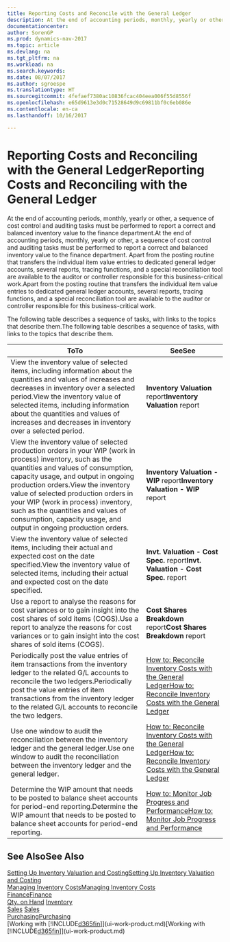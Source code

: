 ```yaml
---
title: Reporting Costs and Reconcile with the General Ledger
description: At the end of accounting periods, monthly, yearly or other, a sequence of cost control and auditing tasks must be performed to report a correct and balanced inventory value to the finance department. Apart from the posting routine that transfers the individual item value entries to dedicated general ledger accounts, several reports, tracing functions, and a special reconciliation tool are available to the auditor or controller responsible for this business-critical work.
documentationcenter: 
author: SorenGP
ms.prod: dynamics-nav-2017
ms.topic: article
ms.devlang: na
ms.tgt_pltfrm: na
ms.workload: na
ms.search.keywords: 
ms.date: 08/07/2017
ms.author: sgroespe
ms.translationtype: HT
ms.sourcegitcommit: 4fefaef7380ac10836fcac404eea006f55d8556f
ms.openlocfilehash: e65d9613e3d0c71528649d9c69811bf0c6eb086e
ms.contentlocale: en-ca
ms.lasthandoff: 10/16/2017

---
```

# <a name="reporting-costs-and-reconciling-with-the-general-ledger"></a><span data-ttu-id="a82c8-104">Reporting Costs and Reconciling with the General Ledger</span><span class="sxs-lookup"><span data-stu-id="a82c8-104">Reporting Costs and Reconciling with the General Ledger</span></span>
<span data-ttu-id="a82c8-105">At the end of accounting periods, monthly, yearly or other, a sequence of cost control and auditing tasks must be performed to report a correct and balanced inventory value to the finance department.</span><span class="sxs-lookup"><span data-stu-id="a82c8-105">At the end of accounting periods, monthly, yearly or other, a sequence of cost control and auditing tasks must be performed to report a correct and balanced inventory value to the finance department.</span></span> <span data-ttu-id="a82c8-106">Apart from the posting routine that transfers the individual item value entries to dedicated general ledger accounts, several reports, tracing functions, and a special reconciliation tool are available to the auditor or controller responsible for this business-critical work.</span><span class="sxs-lookup"><span data-stu-id="a82c8-106">Apart from the posting routine that transfers the individual item value entries to dedicated general ledger accounts, several reports, tracing functions, and a special reconciliation tool are available to the auditor or controller responsible for this business-critical work.</span></span>  

 <span data-ttu-id="a82c8-107">The following table describes a sequence of tasks, with links to the topics that describe them.</span><span class="sxs-lookup"><span data-stu-id="a82c8-107">The following table describes a sequence of tasks, with links to the topics that describe them.</span></span>   

|<span data-ttu-id="a82c8-108">**To**</span><span class="sxs-lookup"><span data-stu-id="a82c8-108">**To**</span></span>|<span data-ttu-id="a82c8-109">**See**</span><span class="sxs-lookup"><span data-stu-id="a82c8-109">**See**</span></span>|  
|------------|-------------|  
|<span data-ttu-id="a82c8-110">View the inventory value of selected items, including information about the quantities and values of increases and decreases in inventory over a selected period.</span><span class="sxs-lookup"><span data-stu-id="a82c8-110">View the inventory value of selected items, including information about the quantities and values of increases and decreases in inventory over a selected period.</span></span>|<span data-ttu-id="a82c8-111">**Inventory Valuation** report</span><span class="sxs-lookup"><span data-stu-id="a82c8-111">**Inventory Valuation** report</span></span>|  
|<span data-ttu-id="a82c8-112">View the inventory value of selected production orders in your WIP (work in process) inventory, such as the quantities and values of consumption, capacity usage, and output in ongoing production orders.</span><span class="sxs-lookup"><span data-stu-id="a82c8-112">View the inventory value of selected production orders in your WIP (work in process) inventory, such as the quantities and values of consumption, capacity usage, and output in ongoing production orders.</span></span>|<span data-ttu-id="a82c8-113">**Inventory Valuation - WIP** report</span><span class="sxs-lookup"><span data-stu-id="a82c8-113">**Inventory Valuation - WIP** report</span></span>|  
|<span data-ttu-id="a82c8-114">View the inventory value of selected items, including their actual and expected cost on the date specified.</span><span class="sxs-lookup"><span data-stu-id="a82c8-114">View the inventory value of selected items, including their actual and expected cost on the date specified.</span></span>|<span data-ttu-id="a82c8-115">**Invt. Valuation - Cost Spec.** report</span><span class="sxs-lookup"><span data-stu-id="a82c8-115">**Invt. Valuation - Cost Spec.** report</span></span>|  
|<span data-ttu-id="a82c8-116">Use a report to analyse the reasons for cost variances or to gain insight into the cost shares of sold items (COGS).</span><span class="sxs-lookup"><span data-stu-id="a82c8-116">Use a report to analyze the reasons for cost variances or to gain insight into the cost shares of sold items (COGS).</span></span>|<span data-ttu-id="a82c8-117">**Cost Shares Breakdown** report</span><span class="sxs-lookup"><span data-stu-id="a82c8-117">**Cost Shares Breakdown** report</span></span>|  
|<span data-ttu-id="a82c8-118">Periodically post the value entries of item transactions from the inventory ledger to the related G/L accounts to reconcile the two ledgers.</span><span class="sxs-lookup"><span data-stu-id="a82c8-118">Periodically post the value entries of item transactions from the inventory ledger to the related G/L accounts to reconcile the two ledgers.</span></span>|[<span data-ttu-id="a82c8-119">How to: Reconcile Inventory Costs with the General Ledger</span><span class="sxs-lookup"><span data-stu-id="a82c8-119">How to: Reconcile Inventory Costs with the General Ledger</span></span>](finance-how-to-post-inventory-costs-to-the-general-ledger.md)|  
|<span data-ttu-id="a82c8-120">Use one window to audit the reconciliation between the inventory ledger and the general ledger.</span><span class="sxs-lookup"><span data-stu-id="a82c8-120">Use one window to audit the reconciliation between the inventory ledger and the general ledger.</span></span>|[<span data-ttu-id="a82c8-121">How to: Reconcile Inventory Costs with the General Ledger</span><span class="sxs-lookup"><span data-stu-id="a82c8-121">How to: Reconcile Inventory Costs with the General Ledger</span></span>](finance-how-to-post-inventory-costs-to-the-general-ledger.md)|  
|<span data-ttu-id="a82c8-122">Determine the WIP amount that needs to be posted to balance sheet accounts for period-end reporting.</span><span class="sxs-lookup"><span data-stu-id="a82c8-122">Determine the WIP amount that needs to be posted to balance sheet accounts for period-end reporting.</span></span>|[<span data-ttu-id="a82c8-123">How to: Monitor Job Progress and Performance</span><span class="sxs-lookup"><span data-stu-id="a82c8-123">How to: Monitor Job Progress and Performance</span></span>](projects-how-monitor-progress-performance.md)|

## <a name="see-also"></a><span data-ttu-id="a82c8-124">See Also</span><span class="sxs-lookup"><span data-stu-id="a82c8-124">See Also</span></span>  
[<span data-ttu-id="a82c8-125">Setting Up Inventory Valuation and Costing</span><span class="sxs-lookup"><span data-stu-id="a82c8-125">Setting Up Inventory Valuation and Costing</span></span>](finance-set-up-inventory-valuation-and-costing.md)  
[<span data-ttu-id="a82c8-126">Managing Inventory Costs</span><span class="sxs-lookup"><span data-stu-id="a82c8-126">Managing Inventory Costs</span></span>](finance-manage-inventory-costs.md)  
[<span data-ttu-id="a82c8-127">Finance</span><span class="sxs-lookup"><span data-stu-id="a82c8-127">Finance</span></span>](finance.md)  
<span data-ttu-id="a82c8-128">[Qty. on Hand](inventory-manage-inventory.md) </span><span class="sxs-lookup"><span data-stu-id="a82c8-128">[Inventory](inventory-manage-inventory.md) </span></span>  
<span data-ttu-id="a82c8-129">[Sales](sales-manage-sales.md) </span><span class="sxs-lookup"><span data-stu-id="a82c8-129">[Sales](sales-manage-sales.md) </span></span>  
[<span data-ttu-id="a82c8-130">Purchasing</span><span class="sxs-lookup"><span data-stu-id="a82c8-130">Purchasing</span></span>](purchasing-manage-purchasing.md)  
<span data-ttu-id="a82c8-131">[Working with [!INCLUDE[d365fin](includes/d365fin_md.md)]](ui-work-product.md)</span><span class="sxs-lookup"><span data-stu-id="a82c8-131">[Working with [!INCLUDE[d365fin](includes/d365fin_md.md)]](ui-work-product.md)</span></span>

